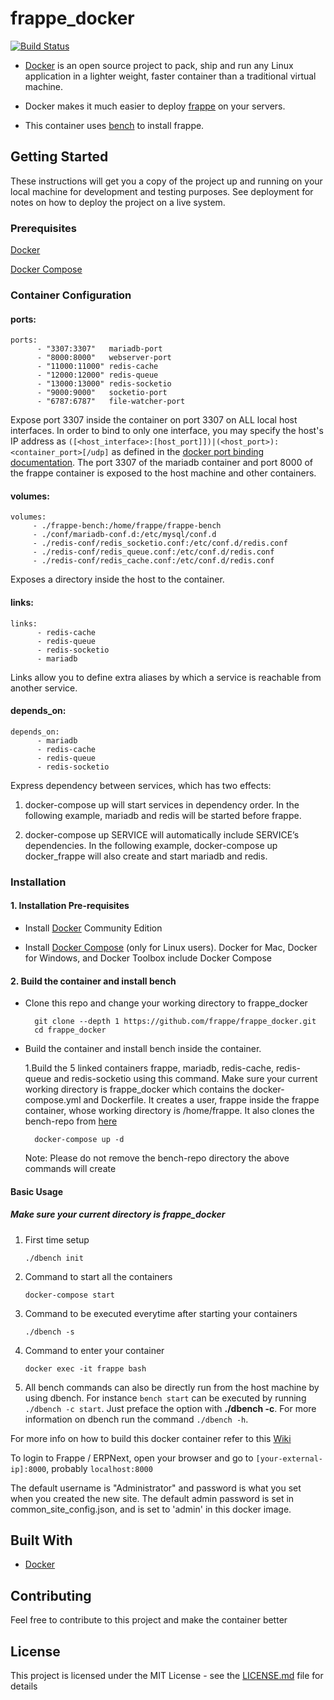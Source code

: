# frappe_docker
[![Build Status](https://travis-ci.org/chabad360/frappe_docker.svg?branch=master)](https://travis-ci.org/frappe/frappe_docker)

- [Docker](https://docker.com/) is an open source project to pack, ship and run any Linux application in a lighter weight, faster container than a traditional virtual machine.

- Docker makes it much easier to deploy [frappe](https://github.com/frappe/frappe) on your servers.

- This container uses [bench](https://github.com/frappe/bench) to install frappe.

## Getting Started

These instructions will get you a copy of the project up and running on your local machine for development and testing purposes. See deployment for notes on how to deploy the project on a live system.

### Prerequisites

[Docker](https://www.docker.com/)

[Docker Compose](https://docs.docker.com/compose/overview/)

### Container Configuration

#### ports:

```
ports:
      - "3307:3307"   mariadb-port
      - "8000:8000"   webserver-port
      - "11000:11000" redis-cache
      - "12000:12000" redis-queue
      - "13000:13000" redis-socketio
      - "9000:9000"   socketio-port
      - "6787:6787"   file-watcher-port
```

Expose port 3307 inside the container on port 3307 on ALL local host interfaces. In order to bind to only one interface, you may specify the host's IP address as `([<host_interface>:[host_port]])|(<host_port>):<container_port>[/udp]` as defined in the [docker port binding documentation](http://docs.docker.com/userguide/dockerlinks/). The port 3307 of the mariadb container and port 8000 of the frappe container is exposed to the host machine and other containers.

#### volumes:

```
volumes:
     - ./frappe-bench:/home/frappe/frappe-bench
     - ./conf/mariadb-conf.d:/etc/mysql/conf.d
     - ./redis-conf/redis_socketio.conf:/etc/conf.d/redis.conf
     - ./redis-conf/redis_queue.conf:/etc/conf.d/redis.conf
     - ./redis-conf/redis_cache.conf:/etc/conf.d/redis.conf
```
Exposes a directory inside the host to the container.

#### links:

```
links:
      - redis-cache
      - redis-queue
      - redis-socketio
      - mariadb
```

Links allow you to define extra aliases by which a service is reachable from another service.

#### depends_on:

```
depends_on:
      - mariadb
      - redis-cache
      - redis-queue
      - redis-socketio
```
Express dependency between services, which has two effects:

1. docker-compose up will start services in dependency order. In the following example, mariadb and redis will be started before frappe.

2. docker-compose up SERVICE will automatically include SERVICE’s dependencies. In the following example, docker-compose up docker_frappe will also create and start mariadb and redis.

### Installation

#### 1. Installation Pre-requisites

- Install [Docker](https://docs.docker.com/engine/installation) Community Edition

- Install [Docker Compose](https://docs.docker.com/compose/install/) (only for Linux users). Docker for Mac, Docker for Windows, and Docker Toolbox include Docker Compose

#### 2. Build the container and install bench

* Clone this repo and change your working directory to frappe_docker
	
		git clone --depth 1 https://github.com/frappe/frappe_docker.git
		cd frappe_docker

* Build the container and install bench inside the container.

	1.Build the 5 linked containers frappe, mariadb, redis-cache, redis-queue and redis-socketio using this command. 	 Make sure your current working directory is frappe_docker which contains the docker-compose.yml and Dockerfile.
	It creates a user, frappe inside the frappe container, whose working directory is /home/frappe. It also clones
	the bench-repo from [here](https://github.com/frappe/bench)

		docker-compose up -d

	Note: Please do not remove the bench-repo directory the above commands will create



#### Basic Usage
##### Make sure your current directory is frappe_docker
1.	First time setup 
 
		./dbench init

2.	Command to start all the containers

		docker-compose start

3.	Command to be executed everytime after starting your containers

		./dbench -s

4.	Command to enter your container  

		docker exec -it frappe bash 

5.	All bench commands can also be directly run from the host machine by using dbench. For instance ```bench start``` can be executed by running ```./dbench -c start```. Just preface the option with <b>./dbench -c</b>. For more information on dbench run the command ```./dbench -h```.

For more info on how to build this docker container refer to this [Wiki](https://github.com/frappe/frappe_docker/wiki/Hitchhiker's-guide-to-building-this-frappe_docker-image)

To login to Frappe / ERPNext, open your browser and go to `[your-external-ip]:8000`, probably `localhost:8000`

The default username is "Administrator" and password is what you set when you created the new site. The default admin password is set in common_site_config.json, and is set to 'admin' in this docker image. 

## Built With

* [Docker](https://www.docker.com/)

## Contributing

Feel free to contribute to this project and make the container better

## License

This project is licensed under the MIT License - see the [LICENSE.md](LICENSE.md) file for details
